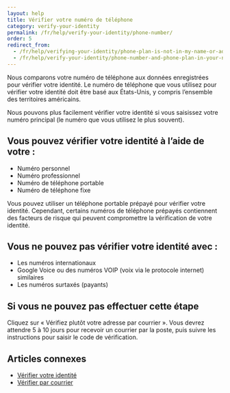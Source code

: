 ```yaml
---
layout: help
title: Vérifier votre numéro de téléphone
category: verify-your-identity
permalink: /fr/help/verify-your-identity/phone-number/
order: 5
redirect_from:
  - /fr/help/verifying-your-identity/phone-plan-is-not-in-my-name-or-address/
  - /fr/help/verify-your-identity/phone-number-and-phone-plan-in-your-name/
---
```

Nous comparons votre numéro de téléphone aux données enregistrées pour vérifier votre identité. Le numéro de téléphone que vous utilisez pour vérifier votre identité doit être basé aux États-Unis, y compris l’ensemble des territoires américains.

Nous pouvons plus facilement vérifier votre identité si vous saisissez votre numéro principal (le numéro que vous utilisez le plus souvent).

## Vous pouvez vérifier votre identité à l’aide de votre :
- Numéro personnel
- Numéro professionnel
- Numéro de téléphone portable
- Numéro de téléphone fixe

Vous pouvez utiliser un téléphone portable prépayé pour vérifier votre identité. Cependant, certains numéros de téléphone prépayés contiennent des facteurs de risque qui peuvent compromettre la vérification de votre identité.

## Vous ne pouvez pas vérifier votre identité avec :
- Les numéros internationaux
- Google Voice ou des numéros VOIP (voix via le protocole internet) similaires
- Les numéros surtaxés (payants)

## Si vous ne pouvez pas effectuer cette étape
Cliquez sur « Vérifiez plutôt votre adresse par courrier ». Vous devrez attendre 5 à 10 jours pour recevoir un courrier par la poste, puis suivre les instructions pour saisir le code de vérification.

## Articles connexes

* [Vérifier votre identité](/help/verify-your-identity/how-to-verify-your-identity/)
* [Vérifier par courrier](/help/verify-your-identity/verify-your-address-by-mail/)